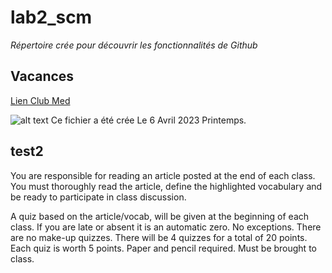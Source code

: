 # lab2_scm 


*Répertoire crée pour découvrir les fonctionnalités de Github*

## Vacances 
[Lien Club Med](https://www.clubmed.fr) 

![alt text](https://ns.clubmed.com/amn/2016/web-pages/b2c/screensavers/1080p/b2c-1920x1080-screensaver-3-CAFR.png)
Ce fichier a été crée Le 6 Avril 2023 Printemps.


## test2

You are responsible for reading an article posted at the end of each class. You must thoroughly read the article, define the highlighted vocabulary and be ready to participate in class discussion.


 A quiz based on the article/vocab, will be given at the beginning of each class. If you are late or absent it is an automatic zero. No exceptions. There are no make-up quizzes. There will be 4 quizzes for a total of 20 points. Each quiz is worth 5 points. Paper and pencil required. Must be brought to class.